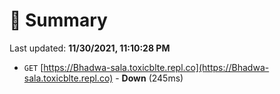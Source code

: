 # 📖 Summary
Last updated: **11/30/2021, 11:10:28 PM**

- `GET` [https://Bhadwa-sala.toxicblte.repl.co](https://Bhadwa-sala.toxicblte.repl.co) - **Down** (245ms)

